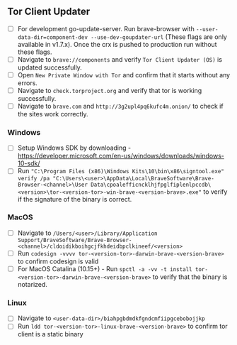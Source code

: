 ## Tor Client Updater 

- [ ] For development go-update-server. Run brave-browser with `--user-data-dir=component-dev --use-dev-goupdater-url` (These flags are only available in v1.7.x). Once the crx is pushed to production run without these flags.
- [ ] Navigate to `brave://components` and verify `Tor Client Updater (OS)` is updated successfully.
- [ ] Open `New Private Window with Tor` and confirm that it starts without any errors.
- [ ] Navigate to `check.torproject.org` and verify that tor is working successfully.
- [ ] Navigate to `brave.com` and `http://3g2upl4pq6kufc4m.onion/` to check if the sites work correctly.

### Windows
- [ ] Setup Windows SDK by downloading - https://developer.microsoft.com/en-us/windows/downloads/windows-10-sdk/
- [ ] Run `"C:\Program Files (x86)\Windows Kits\10\bin\x86\signtool.exe" verify /pa "C:\Users\<user>\AppData\Local\BraveSoftware\Brave-Browser-<channel>\User Data\cpoalefficncklhjfpglfiplenlpccdb\<version>\tor-<version-tor>-win-brave-<version-brave>.exe"` to verify if the signature of the binary is correct.

### MacOS
- [ ] Navigate to `/Users/<user>/Library/Application Support/BraveSoftware/Brave-Browser-<channel>/cldoidikboihgcjfkhdeidbpclkineef/<version>`
- [ ] Run `codesign -vvvv tor-<version-tor>-darwin-brave-<version-brave>` to confirm codesign is valid
- [ ] For MacOS Catalina (10.15+) - Run `spctl -a -vv -t install tor-<version-tor>-darwin-brave-<version-brave>` to verify that the binary is notarized.

### Linux
- [ ] Navigate to `<user-data-dir>/biahpgbdmdkfgndcmfiipgcebobojjkp`
- [ ] Run `ldd tor-<version-tor>-linux-brave-<version-brave>` to confirm tor client is a static binary
